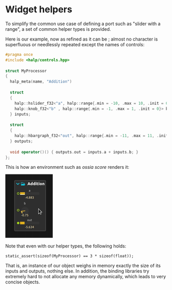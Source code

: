 # Widget helpers

To simplify the common use case of defining a port such as "slider with a range", a set of common helper types is provided.

Here is our example, now as refined as it can be ; almost no character is superfluous or needlessly repeated except the names of controls:

```cpp
#pragma once
#include <halp/controls.hpp>

struct MyProcessor
{
  halp_meta(name, "Addition")

  struct
  {
    halp::hslider_f32<"a", halp::range{.min = -10, .max = 10, .init = 0}> a;
    halp::knob_f32<"b" , halp::range{.min = -1, .max = 1, .init = 0}> b;
  } inputs;

  struct
  {
    halp::hbargraph_f32<"out", halp::range{.min = -11, .max = 11, .init = 0}> out;
  } outputs;

  void operator()() { outputs.out = inputs.a + inputs.b; }
};
```

This is how an environment such as *ossia score* renders it: 

![Addition](images/addition-score.gif)

Note that even with our helper types, the following holds:

```
static_assert(sizeof(MyProcessor) == 3 * sizeof(float));
```

That is, an instance of our object weighs in memory exactly the size of its inputs and outputs, nothing else. In addition, the binding libraries try extremely hard to not allocate any memory dynamically, which leads to very concise objects.